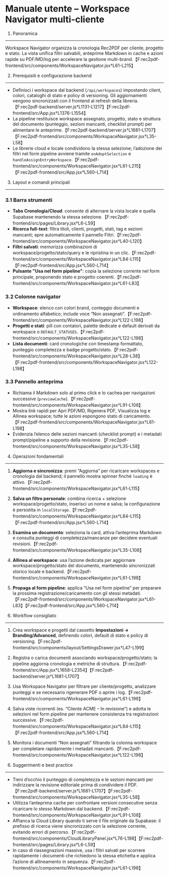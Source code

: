 Manuale utente – Workspace Navigator multi-cliente
===============================================

1. Panoramica
-------------
Workspace Navigator organizza la cronologia Rec2PDF per cliente, progetto e stato. La vista unifica filtri salvabili, anteprime Markdown in cache e azioni rapide su PDF/MD/log per accelerare la gestione multi-brand.【F:rec2pdf-frontend/src/components/WorkspaceNavigator.jsx†L61-L215】

2. Prerequisiti e configurazione backend
---------------------------------------
* Definisci i workspace dal backend (`/api/workspaces`) impostando client, colori, cataloghi di stato e policy di versioning. Gli aggiornamenti vengono sincronizzati con il frontend al refresh della libreria.【F:rec2pdf-backend/server.js†L1131-L1217】【F:rec2pdf-frontend/src/App.jsx†L1376-L1554】
* La pipeline restituisce workspace assegnato, progetto, stato e struttura del documento (punteggio, sezioni mancanti, checklist prompt) per alimentare le anteprime.【F:rec2pdf-backend/server.js†L1681-L1707】【F:rec2pdf-frontend/src/components/WorkspaceNavigator.jsx†L35-L58】
* Le librerie cloud e locale condividono la stessa selezione; l’adozione dei filtri nel form pipeline avviene tramite `onAdoptSelection` e `handleAssignEntryWorkspace`.【F:rec2pdf-frontend/src/components/WorkspaceNavigator.jsx†L61-L215】【F:rec2pdf-frontend/src/App.jsx†L560-L714】

3. Layout e comandi principali
------------------------------
### 3.1 Barra strumenti
* **Tabs Cronologia/Cloud**: consente di alternare la vista locale e quella Supabase mantenendo la stessa selezione.【F:rec2pdf-frontend/src/pages/Library.jsx†L6-L59】 
* **Ricerca full-text**: filtra titoli, clienti, progetti, stati, tag e sezioni mancanti; apre automaticamente il pannello Filtri.【F:rec2pdf-frontend/src/components/WorkspaceNavigator.jsx†L40-L120】
* **Filtri salvati**: memorizza combinazioni di workspace/progetto/stato/query e le ripristina in un clic.【F:rec2pdf-frontend/src/components/WorkspaceNavigator.jsx†L84-L115】【F:rec2pdf-frontend/src/App.jsx†L560-L714】
* **Pulsante "Usa nel form pipeline"**: copia la selezione corrente nel form principale, proponendo stato e progetto coerenti.【F:rec2pdf-frontend/src/components/WorkspaceNavigator.jsx†L61-L83】

### 3.2 Colonne navigator
* **Workspace**: elenco con colori brand, conteggio documenti e ordinamento alfabetico; include voce “Non assegnati”.【F:rec2pdf-frontend/src/components/WorkspaceNavigator.jsx†L122-L198】
* **Progetti e stati**: pill con contatori, palette dedicate e default derivati da workspace o `DEFAULT_STATUSES`.【F:rec2pdf-frontend/src/components/WorkspaceNavigator.jsx†L122-L198】
* **Lista documenti**: card cronologiche con timestamp formattato, punteggio completezza e badge progetto/stato.【F:rec2pdf-frontend/src/components/WorkspaceNavigator.jsx†L28-L38】【F:rec2pdf-frontend/src/components/WorkspaceNavigator.jsx†L122-L198】

### 3.3 Pannello anteprima
* Richiama il Markdown solo al primo click e lo cachea per navigazioni successive (`previewCache`).【F:rec2pdf-frontend/src/components/WorkspaceNavigator.jsx†L91-L108】
* Mostra link rapidi per Apri PDF/MD, Rigenera PDF, Visualizza log e Allinea workspace; tutte le azioni espongono stato di caricamento.【F:rec2pdf-frontend/src/components/WorkspaceNavigator.jsx†L61-L198】
* Evidenzia l’elenco delle sezioni mancanti (checklist prompt) e i metadati prompt/pipeline a supporto della revisione.【F:rec2pdf-frontend/src/components/WorkspaceNavigator.jsx†L35-L58】

4. Operazioni fondamentali
--------------------------
1. **Aggiorna e sincronizza**: premi “Aggiorna” per ricaricare workspaces e cronologia dal backend; il pannello mostra spinner finché `loading` è attivo.【F:rec2pdf-frontend/src/components/WorkspaceNavigator.jsx†L61-L115】
2. **Salva un filtro personale**: combina ricerca + selezione workspace/progetto/stato, inserisci un nome e salva; la configurazione è persistita in `localStorage`.【F:rec2pdf-frontend/src/components/WorkspaceNavigator.jsx†L84-L115】【F:rec2pdf-frontend/src/App.jsx†L560-L714】
3. **Esamina un documento**: seleziona la card, attiva l’anteprima Markdown e consulta punteggi di completezza/mancanze per decidere eventuali revisioni.【F:rec2pdf-frontend/src/components/WorkspaceNavigator.jsx†L35-L108】
4. **Allinea al workspace**: usa l’azione dedicata per aggiornare workspace/progetto/stato del documento, mantenendo sincronizzati storico locale e backend.【F:rec2pdf-frontend/src/components/WorkspaceNavigator.jsx†L61-L198】
5. **Propaga al form pipeline**: applica “Usa nel form pipeline” per preparare la prossima registrazione/caricamento con gli stessi metadati.【F:rec2pdf-frontend/src/components/WorkspaceNavigator.jsx†L61-L83】【F:rec2pdf-frontend/src/App.jsx†L560-L714】

5. Workflow consigliato
-----------------------
1. Crea workspace e progetti dal cassetto **Impostazioni → Branding/Advanced**, definendo colori, default di stato e policy di versioning.【F:rec2pdf-frontend/src/components/layout/SettingsDrawer.jsx†L47-L199】
2. Registra o carica documenti associando workspace/progetto/stato; la pipeline aggiorna cronologia e metriche di struttura.【F:rec2pdf-frontend/src/App.jsx†L1658-L2354】【F:rec2pdf-backend/server.js†L1681-L1707】
3. Usa Workspace Navigator per filtrare per cliente/progetto, analizzare punteggi e se necessario rigenerare PDF o aprire i log.【F:rec2pdf-frontend/src/components/WorkspaceNavigator.jsx†L61-L198】
4. Salva viste ricorrenti (es. “Cliente ACME – In revisione”) e adotta le selezioni nel form pipeline per mantenere consistenza tra registrazioni successive.【F:rec2pdf-frontend/src/components/WorkspaceNavigator.jsx†L84-L115】【F:rec2pdf-frontend/src/App.jsx†L560-L714】
5. Monitora i documenti “Non assegnati” filtrando la colonna workspace per completare rapidamente i metadati mancanti.【F:rec2pdf-frontend/src/components/WorkspaceNavigator.jsx†L122-L198】

6. Suggerimenti e best practice
-------------------------------
* Tieni d’occhio il punteggio di completezza e le sezioni mancanti per indirizzare la revisione editoriale prima di condividere il PDF.【F:rec2pdf-backend/server.js†L1681-L1707】【F:rec2pdf-frontend/src/components/WorkspaceNavigator.jsx†L35-L58】
* Utilizza l’anteprima cache per confrontare versioni consecutive senza ricaricare lo stesso Markdown dal backend.【F:rec2pdf-frontend/src/components/WorkspaceNavigator.jsx†L91-L108】
* Affianca la Cloud Library quando ti serve il file originale da Supabase: il prefisso di ricerca viene sincronizzato con la selezione corrente, evitando errori di percorso.【F:rec2pdf-frontend/src/components/CloudLibraryPanel.jsx†L76-L198】【F:rec2pdf-frontend/src/pages/Library.jsx†L6-L59】
* In caso di riassegnazioni massive, usa i filtri salvati per scorrere rapidamente i documenti che richiedono la stessa etichetta e applica l’azione di allineamento in sequenza.【F:rec2pdf-frontend/src/components/WorkspaceNavigator.jsx†L61-L198】
